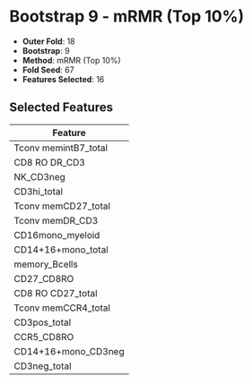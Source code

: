 # Bootstrap 9 - mRMR (Top 10%)

- **Outer Fold**: 18
- **Bootstrap**: 9
- **Method**: mRMR (Top 10%)
- **Fold Seed**: 67
- **Features Selected**: 16

## Selected Features

| Feature |
|---------|
| Tconv memintB7_total |
| CD8 RO DR_CD3 |
| NK_CD3neg |
| CD3hi_total |
| Tconv memCD27_total |
| Tconv memDR_CD3 |
| CD16mono_myeloid |
| CD14+16+mono_total |
| memory_Bcells |
| CD27_CD8RO |
| CD8 RO CD27_total |
| Tconv memCCR4_total |
| CD3pos_total |
| CCR5_CD8RO |
| CD14+16+mono_CD3neg |
| CD3neg_total |
